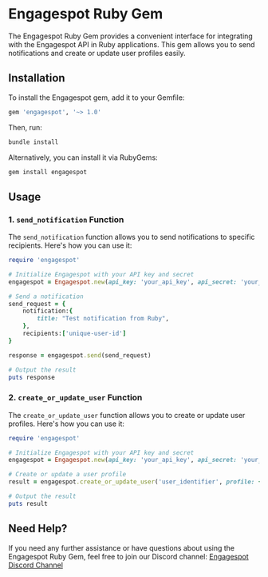 # Engagespot Ruby Gem

The Engagespot Ruby Gem provides a convenient interface for integrating with the Engagespot API in Ruby applications. This gem allows you to send notifications and create or update user profiles easily.

## Installation

To install the Engagespot gem, add it to your Gemfile:

```ruby
gem 'engagespot', '~> 1.0'
```

Then, run:

```bash
bundle install
```

Alternatively, you can install it via RubyGems:

```bash
gem install engagespot
```

## Usage

### 1. `send_notification` Function

The `send_notification` function allows you to send notifications to specific recipients. Here's how you can use it:

```ruby
require 'engagespot'

# Initialize Engagespot with your API key and secret
engagespot = Engagespot.new(api_key: 'your_api_key', api_secret: 'your_api_secret')

# Send a notification
send_request = {
    notification:{
        title: "Test notification from Ruby",
    },
    recipients:['unique-user-id']
}

response = engagespot.send(send_request)

# Output the result
puts response
```

### 2. `create_or_update_user` Function

The `create_or_update_user` function allows you to create or update user profiles. Here's how you can use it:

```ruby
require 'engagespot'

# Initialize Engagespot with your API key and secret
engagespot = Engagespot.new(api_key: 'your_api_key', api_secret: 'your_api_secret')

# Create or update a user profile
result = engagespot.create_or_update_user('user_identifier', profile: { name: 'John Doe', email: 'john@example.com' })

# Output the result
puts result
```

## Need Help?

If you need any further assistance or have questions about using the Engagespot Ruby Gem, feel free to join our Discord channel: [Engagespot Discord Channel](https://disboard.org/server/join/936616763930587136)
